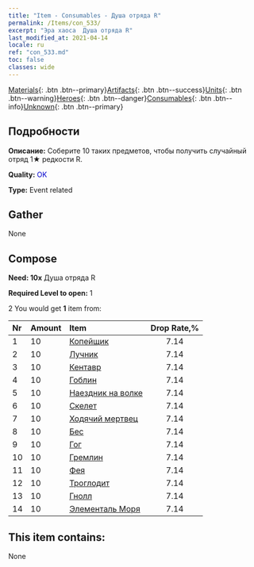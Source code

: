 ```yaml
---
title: "Item - Consumables - Душа отряда R"
permalink: /Items/con_533/
excerpt: "Эра хаоса  Душа отряда R"
last_modified_at: 2021-04-14
locale: ru
ref: "con_533.md"
toc: false
classes: wide
---
```

 [Materials](/ru/Items/){: .btn .btn--primary}[Artifacts](/ru/Items/Artifacts/){: .btn .btn--success}[Units](/ru/Items/Units/){: .btn .btn--warning}[Heroes](/ru/Items/Heroes/){: .btn .btn--danger}[Consumables](/ru/Items/Consumables/){: .btn .btn--info}[Unknown](/ru/Items/Unknown/){: .btn .btn--primary}

## Подробности
 **Описание:** Соберите 10 таких предметов, чтобы получить случайный отряд 1★ редкости R.

 **Quality:** <span style="color: #0000CD">OK</span>

 **Type:** Event related

## Gather

  None

## Compose

 **Need: 10x** Душа отряда R

 **Required Level to open:** 1

 2 You would get **1** item  from:

  | Nr | Amount |     Item    | Drop Rate,% |
  |:---|:-------|:------------|:---------:|
  | 1 | 10 | [Копейщик](/ru/Items/unt_190/) | 7.14 | 
  | 2 | 10 | [Лучник](/ru/Items/unt_191/) | 7.14 | 
  | 3 | 10 | [Кентавр](/ru/Items/unt_199/) | 7.14 | 
  | 4 | 10 | [Гоблин](/ru/Items/unt_217/) | 7.14 | 
  | 5 | 10 | [Наездник на волке](/ru/Items/unt_218/) | 7.14 | 
  | 6 | 10 | [Скелет](/ru/Items/unt_208/) | 7.14 | 
  | 7 | 10 | [Ходячий мертвец](/ru/Items/unt_209/) | 7.14 | 
  | 8 | 10 | [Бес](/ru/Items/unt_226/) | 7.14 | 
  | 9 | 10 | [Гог](/ru/Items/unt_227/) | 7.14 | 
  | 10 | 10 | [Гремлин](/ru/Items/unt_235/) | 7.14 | 
  | 11 | 10 | [Фея](/ru/Items/unt_262/) | 7.14 | 
  | 12 | 10 | [Троглодит](/ru/Items/unt_244/) | 7.14 | 
  | 13 | 10 | [Гнолл](/ru/Items/unt_253/) | 7.14 | 
  | 14 | 10 | [Элементаль Моря](/ru/Items/unt_275/) | 7.14 | 


## This item contains:

  None

